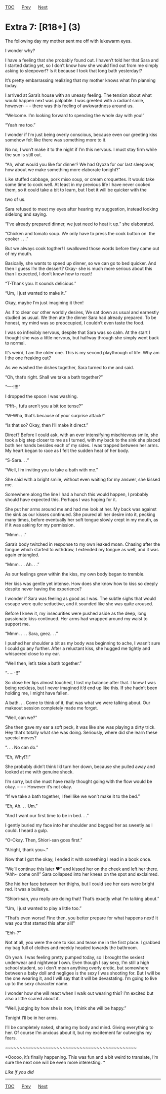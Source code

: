 [TOC](../readme.md)&nbsp;&nbsp;&nbsp;&nbsp;&nbsp;&nbsp;[Prev](0053_Chapter.md)&nbsp;&nbsp;&nbsp;&nbsp;&nbsp;&nbsp;[Next](0055_Chapter.md)



# Extra 7: \[R18+\] (3)

The following day my mother sent me off with lukewarm eyes.

I wonder why? 

I have a feeling that she probably found out. I haven’t told her that
Sara and I started dating yet, so I don’t know how she would find out
from me simply asking to sleepover!? Is it because I took that long bath
yesterday!?

It’s pretty embarrassing realizing that my mother knows what I’m
planning today.

I arrived at Sara’s house with an uneasy feeling. The tension about what
would happen next was palpable. I was greeted with a radiant smile,
however- – – there was this feeling of awkwardness around us. 

“Welcome. I’m looking forward to spending the whole day with you!”

“Yeah me too.”

I wonder if I’m just being overly conscious, because even our greeting
kiss somehow felt like there was something more to it.

No no, I won’t make it to the night if I’m this nervous. I must stay
firm while the sun is still out.

“Ah, what would you like for dinner? We had Gyoza for our last
sleepover, how about we make something more elaborate tonight?”

Like stuffed cabbage, pork miso soup, or cream croquettes. It would take
some time to cook well. At least in my previous life I have never cooked
them, so it could take a bit to learn, but I bet it will be quicker with
the 

two of us.

Sara refused to meet my eyes after hearing my suggestion, instead
looking sidelong and saying.

“I’ve already prepared dinner, we just need to heat it up.” she
elaborated.

“Chicken and tomato soup. We only have to press the cook button on  the
cooker . . .”

But we always cook togther! I swallowed those words before they came out
of my mouth.

Basically, she wants to speed up dinner, so we can go to bed quicker.
And then I guess I’m the dessert? Okay- she is much more serious about
this than I expected, I don’t know how to react!

“T-Thank you. It sounds delicious.”

“Um, I just wanted to make it.”

Okay, maybe I’m just imagining it then!

As if to clear our other worldly desires, We sat down as usual and
earnestly studied as usual. We then ate the dinner Sara had already
prepared. To be honest, my mind was so preoccupied, I couldn’t even
taste the food.

I was so inflexibly nervous, despite that Sara was so calm. At the start
I thought she was a little nervous, but halfway through she simply went
back to normal.

It’s weird, I am the older one. This is my second playthrough of life.
Why am I the one freaking out?

As we washed the dishes together, Sara turned to me and said.

“Oh, that’s right. Shall we take a bath together?”

“—-!!!!”

I dropped the spoon I was washing.

“Pfft–, fufu aren’t you a bit too tense?”

“W-Wha, that’s because of your surprise attack!”

“Is that so? Okay, then I’ll make it direct.”

Direct? Before I could ask, with an ever intensifying mischievous smile,
she took a big step closer to me as I turned, with my back to the sink
she placed both her hands besides each of my sides. I was trapped
between her arms. My heart began to race as I felt the sudden heat of
her body.

“S-Sara. . .”

“Well, I’m inviting you to take a bath with me.”

She said with a bright smile, without even waiting for my answer, she
kissed me.

Somewhere along the line I had a hunch this would happen, I probably
should have expected this. Perhaps I was hoping for it.

She put her arms around me and had me look at her. My back was against
the sink as our kisses continued. She poured all her desire into it,
pecking many times, before eventually her soft tongue slowly crept in my
mouth, as if it was asking for my permission.

“Mmm. . .”

Sara’s body twitched in response to my own leaked moan. Chasing after
the tongue which started to withdraw, I extended my tongue as well, and
it was again entangled.

“Mmm. . . Ah. . .”

As our feelings grew within the kiss, my own body began to tremble.

Her kiss was gentle yet intense. How does she know how to kiss so deeply
despite never having the experience?

I wonder if Sara was feeling as good as I was. The subtle sighs that
would escape were quite seductive, and it sounded like she was quite
aroused.

Before I knew it, my insecurities were pushed aside as the deep, long
passionate kiss continued. Her arms had wrapped around my waist to
support me.

“Mmm. . . . Sara, geez. . .”

I pushed her shoulder a bit as my body was beginning to ache, I wasn’t
sure I could go any further. After a reluctant kiss, she hugged me
tightly and whispered close to my ear.

“Well then, let’s take a bath together.”

“- – -!!”

So close her lips almost touched, I lost my balance after that. I knew I
was being reckless, but I never imagined it’d end up like this. If she
hadn’t been holding me, I might have fallen.

A bath. . . Come to think of it, that was what we were talking about.
Our makeout session completely made me forget.

“Well, can we?”

She then gave my ear a soft peck, it was like she was playing a dirty
trick. Hey that’s totally what she was doing. Seriously, where did she
learn these special moves?

“. . . No can do.”

“Eh, Why!?!”

She probably didn’t think I’d turn her down, because she pulled away and
looked at me with genuine shock.

I’m sorry, but she must have really thought going with the flow would be
okay. – – – However it’s not okay.

“If we take a bath together, I feel like we won’t make it to the bed.”

“Eh, Ah. . . Um.”

“And I want our first time to be in bed. . .” 

I gently buried my face into her shoulder and begged her as sweetly as I
could. I heard a gulp.

“O-Okay. Then, Shiori-san goes first.”

“Alright, thank you~.”

Now that I got the okay, I ended it with something I read in a book
once.

“We’ll continue this later ♥” and kissed her on the cheek and left her
there.  “Ahh~ come on!!” Sara collapsed into her knees on the spot and
exclaimed.

She hid her face between her thighs, but I could see her ears were
bright red. It was a bullseye.

“Shiori-san, you really are doing that! That’s exactly what I’m talking
about.”

“Um, I just wanted to play a little too.” 

“That’s even worse! Fine then, you better prepare for what happens next!
It was you that started this after all!”

“Ehh-?”

Not at all, you were the one to kiss and tease me in the first place. I
grabbed my bag full of clothes and meekly headed towards the bathroom.

Oh yeah. I was feeling pretty pumped today, so I brought the sexiest
underwear and nightwear I own. Even though I say sexy, I’m still a high
school student, so i don’t mean anything overly erotic, but somewhere
between a baby doll and negligee is the sexy I was shooting for. But I
will be the one wearing it, and I will say that it will be devastating.
I’m going to live up to the sexy character name.

I wonder how she will react when I walk out wearing this? I’m excited
but also a little scared about it.

“Well, judging by how she is now, I think she will be happy.”

Tonight I’ll be in her arms.

I’ll be completely naked, sharing my body and mind. Giving everything to
her. Of course I’m anxious about it, but my excitement far outweighs my
fears.

\~\~\~\~\~\~\~\~\~\~\~\~\~\~\~\~\~\~\~\~\~\~\~\~\~\~\~\~\~\~\~\~\~\~\~\~\~\~\~\~\~\~\~\~\~~

*Ooooo, it’s finally happening. This was fun and a bit weird to
translate, I’m sure the next one will be even more interesting. *

*Like if you did*


---
[TOC](../readme.md)&nbsp;&nbsp;&nbsp;&nbsp;&nbsp;&nbsp;[Prev](0053_Chapter.md)&nbsp;&nbsp;&nbsp;&nbsp;&nbsp;&nbsp;[Next](0055_Chapter.md)


